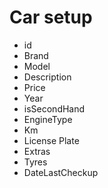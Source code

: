 # Car setup

- id
- Brand
- Model
- Description
- Price
- Year
- isSecondHand
- EngineType
- Km
- License Plate
- Extras
- Tyres
- DateLastCheckup 